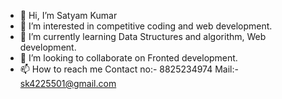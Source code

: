 - 👋 Hi, I’m Satyam Kumar
- 👀 I’m interested in competitive coding and web development.
- 🌱 I’m currently learning Data Structures and algorithm, Web development.
- 💞️ I’m looking to collaborate on Fronted development.
- 📫 How to reach me Contact no:- 8825234974 Mail:- sk4225501@gmail.com

<!---
satyam-198/satyam-198 is a ✨ special ✨ repository because its `README.md` (this file) appears on your GitHub profile.
You can click the Preview link to take a look at your changes.
--->
